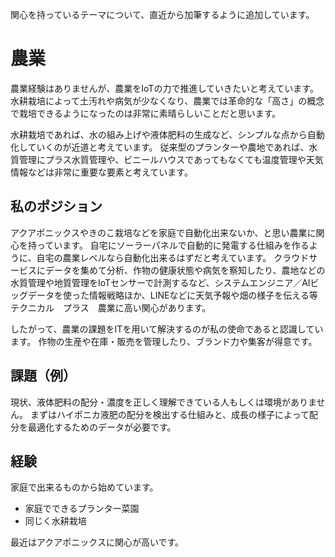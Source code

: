 関心を持っているテーマについて、直近から加筆するように追加しています。

# 農業
農業経験はありませんが、農業をIoTの力で推進していきたいと考えています。
水耕栽培によって土汚れや病気が少なくなり、農業では革命的な「高さ」の概念で栽培できるようになったのは非常に素晴らしいことだと思います。

水耕栽培であれば、水の組み上げや液体肥料の生成など、シンプルな点から自動化していくのが近道と考えています。
従来型のプランターや農地であれば、水質管理にプラス水質管理や、ビニールハウスであってもなくても温度管理や天気情報などは非常に重要な要素と考えています。

## 私のポジション
アクアポニックスやきのこ栽培などを家庭で自動化出来ないか、と思い農業に関心を持っています。
自宅にソーラーパネルで自動的に発電する仕組みを作るように、自宅の農業レベルなら自動化出来るはずだと考えています。
クラウドサービスにデータを集めて分析、作物の健康状態や病気を察知したり、農地などの水質管理や地質管理をIoTセンサーで計測するなど、システムエンジニア／AIビッグデータを使った情報戦略ほか、LINEなどに天気予報や畑の様子を伝える等テクニカル　プラス　農業に高い関心があります。

したがって、農業の課題をITを用いて解決するのが私の使命であると認識しています。
作物の生産や在庫・販売を管理したり、ブランド力や集客が得意です。

## 課題（例）
現状、液体肥料の配分・濃度を正しく理解できている人もしくは環境がありません。
まずはハイポニカ液肥の配分を検出する仕組みと、成長の様子によって配分を最適化するためのデータが必要です。

## 経験
家庭で出来るものから始めています。

- 家庭でできるプランター菜園
- 同じく水耕栽培

最近はアクアポニックスに関心が高いです。

